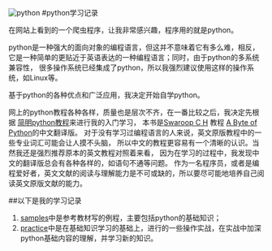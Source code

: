 ﻿![python](http://s7.51cto.com/wyfs02/M01/24/2F/wKiom1NMlT-z_hrsAAA1lJYopPE323.gif)
#python学习记录

在网站上看到的一个爬虫程序，让我非常感兴趣，程序用的就是python。

python是一种强大的面向对象的编程语言，但这并不意味着它有多么难，相反，
它是一种简单的更贴近于英语表达的一种编程语言；同时，由于python的多系统兼容性，
很多操作系统已经集成了python，所以我强烈建议使用这样的操作系统，如Linux等。

基于python的各种优点和广泛应用，我决定开始自学python。

网上的python教程各种各样，质量也是层次不齐，在一番比较之后，我决定先根据
[简明python教程](http://www.kuqin.com/abyteofpython_cn/)来进行我的入门学习，
本书是[Swaroop C H](http://www.swaroopch.com/) 教程
[A Byte of Python](http://www.ibiblio.org/g2swap/byteofpython/read/)的中文翻译版。
对于没有学习过编程语言的人来说，英文原版教程中的一些专业词汇可能会让人摸不头脑，
所以中文的教程更容易有一个清晰的认识。当然我还是强烈推荐原本的英文教程对照着来看，
因为在学习的过程中，我发现中文的翻译版总会有各种各样的，如语句不通等问题。
作为一名程序员，或者是编程爱好者，英文文献的阅读与理解能力是不可或缺的，所以要尽可能地培养自己阅读英文原版文献的能力。

##以下是我的学习记录
1. [samples](https://github.com/Jon-ang/learnpython/tree/master/samples)中是参考教材写的例程，主要包括python的基础知识；
2. [practice](https://github.com/Jon-Wang/learnpython/tree/master/practice)中是在基础知识学习的基础上，进行的一些操作实战，在实战中加深python基础内容的理解，并学习新的知识。